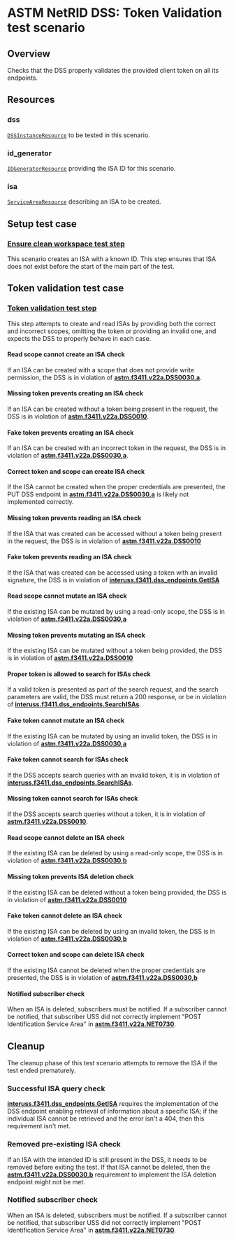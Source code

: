 # ASTM NetRID DSS: Token Validation test scenario

## Overview

Checks that the DSS properly validates the provided client token on all its endpoints.

## Resources

### dss

[`DSSInstanceResource`](../../../../../resources/astm/f3411/dss.py) to be tested in this scenario.

### id_generator

[`IDGeneratorResource`](../../../../../resources/interuss/id_generator.py) providing the ISA ID for this scenario.

### isa

[`ServiceAreaResource`](../../../../../resources/netrid/service_area.py) describing an ISA to be created.

## Setup test case

### [Ensure clean workspace test step](test_steps/clean_workspace.md)

This scenario creates an ISA with a known ID.  This step ensures that ISA does not exist before the start of the main
part of the test.

## Token validation test case

### [Token validation test step](test_steps/create_isa.md)

This step attempts to create and read ISAs by providing both the correct and incorrect scopes, omitting the token or providing an invalid one,
and expects the DSS to properly behave in each case.

#### Read scope cannot create an ISA check

If an ISA can be created with a scope that does not provide write permission, the DSS is in violation of **[astm.f3411.v22a.DSS0030,a](../../../../../requirements/astm/f3411/v22a.md)**.

#### Missing token prevents creating an ISA check

If an ISA can be created without a token being present in the request, the DSS is in violation of **[astm.f3411.v22a.DSS0010](../../../../../requirements/astm/f3411/v22a.md)**.

#### Fake token prevents creating an ISA check

If an ISA can be created with an incorrect token in the request, the DSS is in violation of **[astm.f3411.v22a.DSS0030,a](../../../../../requirements/astm/f3411/v22a.md)**.

#### Correct token and scope can create ISA check

If the ISA cannot be created when the proper credentials are presented,
the PUT DSS endpoint in **[astm.f3411.v22a.DSS0030,a](../../../../../requirements/astm/f3411/v22a.md)** is likely not implemented correctly.

#### Missing token prevents reading an ISA check

If the ISA that was created can be accessed without a token being present in the request,
the DSS is in violation of **[astm.f3411.v22a.DSS0010](../../../../../requirements/astm/f3411/v22a.md)**

#### Fake token prevents reading an ISA check

If the ISA that was created can be accessed using a token with an invalid signature,
the DSS is in violation of **[interuss.f3411.dss_endpoints.GetISA](../../../../../requirements/interuss/f3411/dss_endpoints.md)**

#### Read scope cannot mutate an ISA check

If the existing ISA can be mutated by using a read-only scope, the DSS is in violation of **[astm.f3411.v22a.DSS0030,a](../../../../../requirements/astm/f3411/v22a.md)**

#### Missing token prevents mutating an ISA check

If the existing ISA can be mutated without a token being provided, the DSS is in violation of **[astm.f3411.v22a.DSS0010](../../../../../requirements/astm/f3411/v22a.md)**

#### Proper token is allowed to search for ISAs check

If a valid token is presented as part of the search request, and the search parameters are valid, the DSS must return a 200 response, or be in violation of **[interuss.f3411.dss_endpoints.SearchISAs](../../../../../requirements/interuss/f3411/dss_endpoints.md)**.

#### Fake token cannot mutate an ISA check

If the existing ISA can be mutated by using an invalid token, the DSS is in violation of **[astm.f3411.v22a.DSS0030,a](../../../../../requirements/astm/f3411/v22a.md)**

#### Fake token cannot search for ISAs check

If the DSS accepts search queries with an invalid token, it is in violation of **[interuss.f3411.dss_endpoints.SearchISAs](../../../../../requirements/interuss/f3411/dss_endpoints.md)**.

#### Missing token cannot search for ISAs check

If the DSS accepts search queries without a token, it is in violation of **[astm.f3411.v22a.DSS0010](../../../../../requirements/astm/f3411/v22a.md)**.

#### Read scope cannot delete an ISA check

If the existing ISA can be deleted by using a read-only scope, the DSS is in violation of **[astm.f3411.v22a.DSS0030,b](../../../../../requirements/astm/f3411/v22a.md)**

#### Missing token prevents ISA deletion check

If the existing ISA can be deleted without a token being provided, the DSS is in violation of **[astm.f3411.v22a.DSS0010](../../../../../requirements/astm/f3411/v22a.md)**

#### Fake token cannot delete an ISA check

If the existing ISA can be deleted by using an invalid token, the DSS is in violation of **[astm.f3411.v22a.DSS0030,b](../../../../../requirements/astm/f3411/v22a.md)**

#### Correct token and scope can delete ISA check

If the existing ISA cannot be deleted when the proper credentials are presented, the DSS is in violation of **[astm.f3411.v22a.DSS0030,b](../../../../../requirements/astm/f3411/v22a.md)**

#### Notified subscriber check

When an ISA is deleted, subscribers must be notified. If a subscriber cannot be notified, that subscriber USS did not correctly implement "POST Identification Service Area" in **[astm.f3411.v22a.NET0730](../../../../../requirements/astm/f3411/v22a.md)**.

## Cleanup

The cleanup phase of this test scenario attempts to remove the ISA if the test ended prematurely.

### Successful ISA query check

**[interuss.f3411.dss_endpoints.GetISA](../../../../../requirements/interuss/f3411/dss_endpoints.md)** requires the implementation of the DSS endpoint enabling retrieval of information about a specific ISA; if the individual ISA cannot be retrieved and the error isn't a 404, then this requirement isn't met.

### Removed pre-existing ISA check

If an ISA with the intended ID is still present in the DSS, it needs to be removed before exiting the test. If that ISA cannot be deleted, then the **[astm.f3411.v22a.DSS0030,b](../../../../../requirements/astm/f3411/v22a.md)** requirement to implement the ISA deletion endpoint might not be met.

### Notified subscriber check

When an ISA is deleted, subscribers must be notified. If a subscriber cannot be notified, that subscriber USS did not correctly implement "POST Identification Service Area" in **[astm.f3411.v22a.NET0730](../../../../../requirements/astm/f3411/v22a.md)**.
